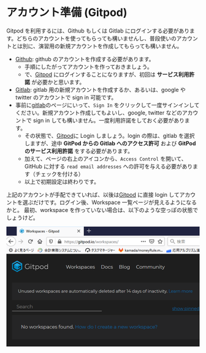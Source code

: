 
# アカウント準備 (Gitpod)

Gitpod を利用するには、Github もしくは Gitlab にログインする必要があります。どちらのアカウントを使ってもらっても構いませんし、普段使いのアカウントとは別に、演習用の新規アカウントを作成してもらっても構いません。

* [Github](https://github.com/): github のアカウントを作成する必要があります。
  * 手順にしたがってアカウントを作っておきましょう。
  * で、[Gitpod](https://www.gitpod.io/) にログインすることになりますが、初回は **サービス利用許諾** が必要かと思います。
* [Gitlab](https://about.gitlab.com/): gitlab 用の新規アカウントを作成するか、あるいは、google や twitter のアカウントで sign in 可能です。
* 事前に[gitlab](https://about.gitlab.com/)のページにいって、`Sign In` をクリックして一度サインインしてください。新規アカウント作成してもよいし、google, twitter などのアカウントで sign in しても構いません。一度利用許諾をしておく必要があります。
  * その状態で、[Gitpod](https://www.gitpod.io/)に Login しましょう。login の際は、gitlab を選択しますが、途中 **GitPod からの Gitlab へのアクセス許可** および  **GitPodのサービス利用許諾** をする必要があります。
  * 加えて、ページの右上のアイコンから、`Access Control` を開いて、GitHub に対する `read email addresses` への許可を与える必要があります（チェックを付ける）
  * 以上で初期設定は終わりです。


上記のアカウントが手配できていれば、以後は[Gitpod](https://www.gitpod.io/) に直接 login してアカウントを選ぶだけです。ログイン後、Workspace 一覧ページが見えるようになるかと。
最初、workspace を作っていない場合は、以下のような空っぽの状態でしょうけど。

![workspacesEmpty.png](workspacesEmpty.png)

